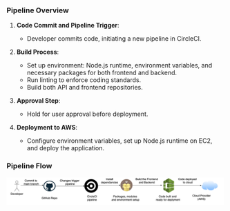 ### Pipeline Overview

1. **Code Commit and Pipeline Trigger**:
   - Developer commits code, initiating a new pipeline in CircleCI.
   
2. **Build Process**:
   - Set up environment: Node.js runtime, environment variables, and necessary packages for both frontend and backend.
   - Run linting to enforce coding standards.
   - Build both API and frontend repositories.

3. **Approval Step**:
   - Hold for user approval before deployment.

4. **Deployment to AWS**:
   - Configure environment variables, set up Node.js runtime on EC2, and deploy the application.

### Pipeline Flow

![Pipeline](/document/diagrams/pipeline.png)